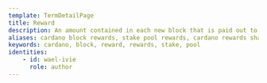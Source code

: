 ```yaml
---
template: TermDetailPage
title: Reward
description: An amount contained in each new block that is paid out to the stakeholder by the network.
aliases: cardano block rewards, stake pool rewards, cardano rewards sharing schema
keywords: cardano, block, reward, rewards, stake, pool
identities: 
    - id: wael-ivie
      role: author
---
```

